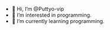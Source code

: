 - 👋 Hi, I’m @Puttyo-vip
- 👀 I’m interested in programming.
- 🌱 I’m currently learning programming.

<!---
Puttyo-vip/Puttyo-vip is a ✨ special ✨ repository because its `README.md` (this file) appears on your GitHub profile.
You can click the Preview link to take a look at your changes.
--->

